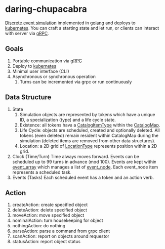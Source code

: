 # daring-chupacabra
[Discrete event simulation](https://en.wikipedia.org/wiki/Discrete-event_simulation) implemented in [golang](https://go.dev/) and deploys to [kubernetes](https://kubernetes.io/).  You can craft a starting state and let run, or clients can interact with server via [gRPC](https://en.wikipedia.org/wiki/GRPC).

## Goals
1. Portable communication via [gRPC](https://en.wikipedia.org/wiki/GRPC)
1. Deploy to [kubernetes](https://kubernetes.io/)
1. Minimal user interface (CLI)
1. Asynchronous or synchronous operation
    1. Turns can be incremented via grpc or run continuously

## Data Structure
1. State
    1. Simulation objects are represented by tokens which have a unique ID, a specialization (type) and a life cycle state.
    1. Existence: all tokens hava a [CatalogItemType](https://github.com/guycole/daring-chupacabra/blob/main/server/catalog.go) within the [CatalogMap](https://github.com/guycole/daring-chupacabra/blob/main/server/catalog.go).  
    1. Life Cycle: objects are scheduled, created and optionally deleted.  All tokens (even deleted) remain resident within CatalogMap during the simulation (deleted items are removed from other data structures).  
    1. Location: a 2D grid of [LocationType](https://github.com/guycole/daring-chupacabra/blob/main/server/location.go) represents position within a 2D grid. 
1. Clock (Time/Turn)
    Time always moves forward.  Events can be scheduled up to 99 turns in advance (mod 100).  Events are kept within [event_array](https://github.com/guycole/daring-chupacabra/blob/main/server/event_array.go) which manages a list of [event_node](https://github.com/guycole/daring-chupacabra/blob/main/server/event_node.go).  Each event_node item represents a scheduled task.
1. Events (Tasks)
    Each scheduled event has a token and an action verb.

## Action
1. createAction: create specified object
1. deleteAction: delete specified object
1. moveAction: move specified object
1. nominalAction: turn housekeeping for object
1. nothingAction: do nothing
1. parseAction: parse a command from grpc client
1. scanAction: report on objects around requestor
1. statusAction: report object status
